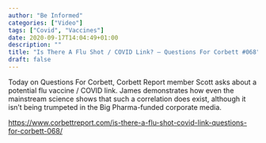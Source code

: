 ```yaml
---
author: "Be Informed"
categories: ["Video"]
tags: ["Covid", "Vaccines"]
date: 2020-09-17T14:04:49+01:00
description: ""
title: "Is There A Flu Shot / COVID Link? – Questions For Corbett #068"
draft: false
---
```


Today on Questions For Corbett, Corbett Report member Scott asks about a potential flu vaccine / COVID link. James demonstrates how even the mainstream science shows that such a correlation does exist, although it isn’t being trumpeted in the Big Pharma-funded corporate media.

https://www.corbettreport.com/is-there-a-flu-shot-covid-link-questions-for-corbett-068/